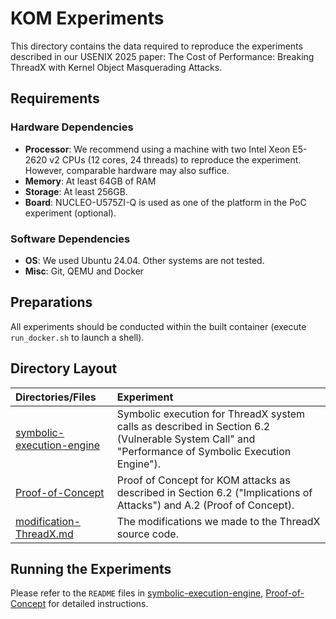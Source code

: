 # KOM Experiments

This directory contains the data required to reproduce the experiments described in our USENIX 2025 paper: The Cost of Performance: Breaking ThreadX with Kernel Object Masquerading Attacks.


## Requirements
### Hardware Dependencies
* **Processor**: We recommend using a machine with two Intel Xeon E5-2620 v2 CPUs (12 cores, 24 threads) to reproduce the experiment. However, comparable hardware may also suffice.
* **Memory**: At least 64GB of RAM
* **Storage**: At least 256GB.
* **Board**: NUCLEO-U575ZI-Q is used as one of the platform in the PoC experiment (optional).
### Software Dependencies
* **OS**: We used Ubuntu 24.04. Other systems are not tested.
* **Misc**: Git, QEMU and Docker

## Preparations
All experiments should be conducted within the built container (execute `run_docker.sh` to launch a shell).

## Directory Layout
| Directories/Files                                        | Experiment                                                   |
| :------------------------------------------------------- | :----------------------------------------------------------- |
| [symbolic-execution-engine](./symbolic-execution-engine) | Symbolic execution for ThreadX system calls as described in Section 6.2 (Vulnerable System Call" and "Performance of Symbolic Execution Engine"). |
| [Proof-of-Concept](./Proof-of-Concept)                   | Proof of Concept for KOM attacks as described in Section 6.2 ("Implications of Attacks") and A.2 (Proof of Concept). |
| [modification-ThreadX.md](./modification-ThreadX.md)     | The modifications we made to the ThreadX source code.        |

## Running the Experiments
Please refer to the `README` files in [symbolic-execution-engine](./symbolic-execution-engine), [Proof-of-Concept](./Proof-of-Concept) for detailed instructions.

<!-- ## (TODO)Badges
<p float="left">
<img src="./assets/usenixbadges-available.svg" width="15%">
<img src="./assets/usenixbadges-functional.svg" width="15%">
<img src="./assets/usenixbadges-reproduced.svg" width="15%">
</p> -->